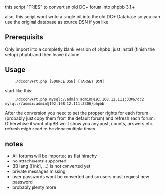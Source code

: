 this script "TRIES" to convert an old DC+ forum into phpbb 3.1.+

also, this script wont write a single bit into the old DC+ Database so you can use the original database as source DSN if you like

Prerequisits
------------
Only import into a completly blank version of phpbb. just install (finish the setup) phpbb and then leave it alone.


Usage
-----

        ./dcconvert.php [SOURCE DSN] [TARGET DSN]

start like this:


        ./dcconvert.php mysql://admin:admin@192.168.12.111:3306/dc2 mysql://admin:admin@192.168.12.111:3306/phpbb

After the conversion you need to set the propper rights for each forum (probably just copy them from the default forum) and refresh each forum. Otherwhise it wont phpBB wont show you any post, counts, answers etc. refresh migh need to be done multiple times

notes
-----

- All forums will be imported as flat hirachy
- no attachments supported
- BB lang ([link], ...) is not converted yet
- private messages missing
- user passwords wont be converted and so users must request new password.
- probably plenty more
